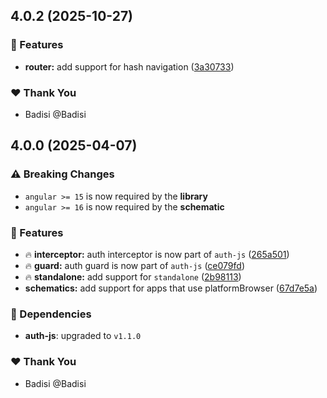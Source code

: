 ## 4.0.2 (2025-10-27)

### 🚀 Features

- **router:** add support for hash navigation ([3a30733](https://github.com/Badisi/auth-js/commit/3a30733))

### ❤️ Thank You

- Badisi @Badisi

## 4.0.0 (2025-04-07)

### ⚠️  Breaking Changes

- `angular >= 15` is now required by the **library**
- `angular >= 16` is now required by the **schematic**

### 🚀 Features

- 🔥 **interceptor:** auth interceptor is now part of `auth-js` ([265a501](https://github.com/Badisi/auth-js/commit/265a501))
- 🔥 **guard:** auth guard is now part of `auth-js` ([ce079fd](https://github.com/Badisi/auth-js/commit/ce079fd))
- 🔥 **standalone:** add support for `standalone` ([2b98113](https://github.com/Badisi/auth-js/commit/2b98113))
- **schematics:** add support for apps that use platformBrowser ([67d7e5a](https://github.com/Badisi/auth-js/commit/67d7e5a))

### 🌱 Dependencies

- **auth-js**: upgraded to `v1.1.0`

### ❤️ Thank You

- Badisi @Badisi
